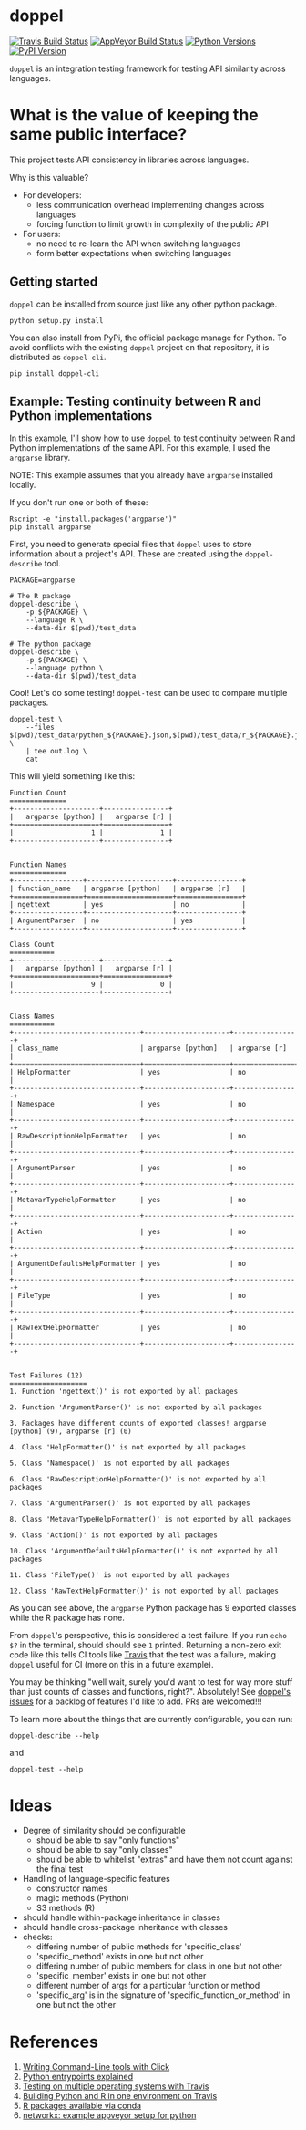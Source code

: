 # doppel

[![Travis Build Status](https://travis-ci.org/jameslamb/doppel.svg?branch=master)](https://travis-ci.org/jameslamb/doppel)
[![AppVeyor Build Status](https://ci.appveyor.com/api/projects/status/github/jameslamb/doppel?branch=master&svg=true)](https://ci.appveyor.com/project/jameslamb/doppel)
[![Python Versions](https://img.shields.io/pypi/pyversions/doppel-cli.svg)](https://pypi.org/project/doppel-cli)
[![PyPI Version](https://img.shields.io/pypi/v/doppel-cli.svg)](https://pypi.org/project/doppel-cli)

`doppel` is an integration testing framework for testing API similarity across languages.

# What is the value of keeping the same public interface?

This project tests API consistency in libraries across languages.

Why is this valuable?

* For developers:
    * less communication overhead implementing changes across languages
    * forcing function to limit growth in complexity of the public API
* For users:
    * no need to re-learn the API when switching languages
    * form better expectations when switching languages

## Getting started

`doppel` can be installed from source just like any other python package.

```
python setup.py install
```

You can also install from PyPi, the official package manage for Python. To avoid conflicts with the existing `doppel` project on that repository, it is distributed as `doppel-cli`.

```
pip install doppel-cli
```

## Example: Testing continuity between R and Python implementations

In this example, I'll show how to use `doppel` to test continuity between R and Python implementations of the same API. For this example, I used the `argparse` library.

NOTE: This example assumes that you already have `argparse` installed locally.

If you don't run one or both of these:

```{shell}
Rscript -e "install.packages('argparse')"
pip install argparse
```

First, you need to generate special files that `doppel` uses to store information about a project's API. These are created using the `doppel-describe` tool.

```{shell}
PACKAGE=argparse

# The R package
doppel-describe \
    -p ${PACKAGE} \
    --language R \
    --data-dir $(pwd)/test_data

# The python package
doppel-describe \
    -p ${PACKAGE} \
    --language python \
    --data-dir $(pwd)/test_data
```

Cool! Let's do some testing! `doppel-test` can be used to compare multiple packages.

```{shell}
doppel-test \
    --files $(pwd)/test_data/python_${PACKAGE}.json,$(pwd)/test_data/r_${PACKAGE}.json \
    | tee out.log \
    cat
```

This will yield something like this:

```{text}
Function Count
==============
+---------------------+----------------+
|   argparse [python] |   argparse [r] |
+=====================+================+
|                   1 |              1 |
+---------------------+----------------+


Function Names
==============
+-----------------+---------------------+----------------+
| function_name   | argparse [python]   | argparse [r]   |
+=================+=====================+================+
| ngettext        | yes                 | no             |
+-----------------+---------------------+----------------+
| ArgumentParser  | no                  | yes            |
+-----------------+---------------------+----------------+

Class Count
===========
+---------------------+----------------+
|   argparse [python] |   argparse [r] |
+=====================+================+
|                   9 |              0 |
+---------------------+----------------+


Class Names
===========
+-------------------------------+---------------------+----------------+
| class_name                    | argparse [python]   | argparse [r]   |
+===============================+=====================+================+
| HelpFormatter                 | yes                 | no             |
+-------------------------------+---------------------+----------------+
| Namespace                     | yes                 | no             |
+-------------------------------+---------------------+----------------+
| RawDescriptionHelpFormatter   | yes                 | no             |
+-------------------------------+---------------------+----------------+
| ArgumentParser                | yes                 | no             |
+-------------------------------+---------------------+----------------+
| MetavarTypeHelpFormatter      | yes                 | no             |
+-------------------------------+---------------------+----------------+
| Action                        | yes                 | no             |
+-------------------------------+---------------------+----------------+
| ArgumentDefaultsHelpFormatter | yes                 | no             |
+-------------------------------+---------------------+----------------+
| FileType                      | yes                 | no             |
+-------------------------------+---------------------+----------------+
| RawTextHelpFormatter          | yes                 | no             |
+-------------------------------+---------------------+----------------+


Test Failures (12)
===================
1. Function 'ngettext()' is not exported by all packages

2. Function 'ArgumentParser()' is not exported by all packages

3. Packages have different counts of exported classes! argparse [python] (9), argparse [r] (0)

4. Class 'HelpFormatter()' is not exported by all packages

5. Class 'Namespace()' is not exported by all packages

6. Class 'RawDescriptionHelpFormatter()' is not exported by all packages

7. Class 'ArgumentParser()' is not exported by all packages

8. Class 'MetavarTypeHelpFormatter()' is not exported by all packages

9. Class 'Action()' is not exported by all packages

10. Class 'ArgumentDefaultsHelpFormatter()' is not exported by all packages

11. Class 'FileType()' is not exported by all packages

12. Class 'RawTextHelpFormatter()' is not exported by all packages
```

As you can see above, the `argparse` Python package has 9 exported classes while the R package has none.

From `doppel`'s perspective, this is considered a test failure. If you run `echo $?` in the terminal, should should see `1` printed. Returning a non-zero exit code like this tells CI tools like [Travis](https://travis-ci.org/) that the test was a failure, making `doppel` useful for CI (more on this in a future example).

You may be thinking "well wait, surely you'd want to test for way more stuff than just counts of classes and functions, right?". Absolutely! See [doppel's issues]() for a backlog of features I'd like to add. PRs are welcomed!!!

To learn more about the things that are currently configurable, you can run:

```
doppel-describe --help
```

and

```
doppel-test --help
```

# Ideas

* Degree of similarity should be configurable
    * should be able to say "only functions"
    * should be able to say "only classes"
    * should be able to whitelist "extras" and have them not count against the final test
* Handling of language-specific features
    * constructor names
    * magic methods (Python)
    * S3 methods (R)
* should handle within-package inheritance in classes
* should handle cross-package inheritance with classes
* checks:
    * differing number of public methods for 'specific_class'
    * 'specific_method' exists in one but not other
    * differing number of public members for class in one but not other
    * 'specific_member' exists in one but not other
    * different number of args for a particular function or method
    * 'specific_arg' is in the signature of 'specific_function_or_method' in one but not the other

# References

1. [Writing Command-Line tools with Click](https://dbader.org/blog/python-commandline-tools-with-click)
2. [Python entrypoints explained](https://amir.rachum.com/blog/2017/07/28/python-entry-points/)
3. [Testing on multiple operating systems with Travis](https://docs.travis-ci.com/user/multi-os/)
4. [Building Python and R in one environment on Travis](https://www.augustguang.com/travis-ci-for-python-and-r/)
5. [R packages available via conda](https://docs.anaconda.com/anaconda/packages/r-language-pkg-docs/)
6. [networkx: example appveyor setup for python](https://github.com/networkx/networkx/blob/master/.appveyor.yml)
